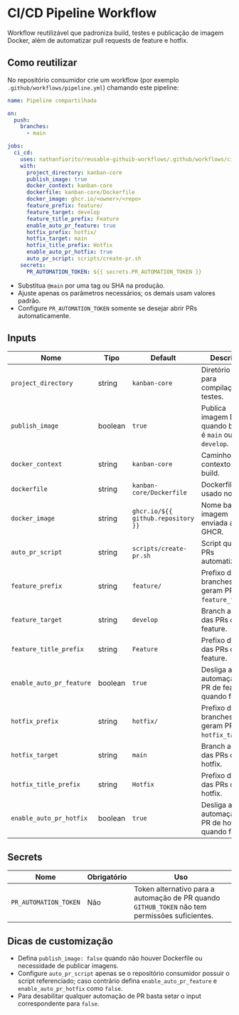 # CI/CD Pipeline Workflow

Workflow reutilizável que padroniza build, testes e publicação de imagem Docker, além de automatizar pull requests de feature e hotfix.

## Como reutilizar

No repositório consumidor crie um workflow (por exemplo `.github/workflows/pipeline.yml`) chamando este pipeline:

```yaml
name: Pipeline compartilhada

on:
  push:
    branches:
      - main

jobs:
  ci_cd:
    uses: nathanfiorito/reusable-githuib-workflows/.github/workflows/ci-cd.yml@main
    with:
      project_directory: kanban-core
      publish_image: true
      docker_context: kanban-core
      dockerfile: kanban-core/Dockerfile
      docker_image: ghcr.io/<owner>/<repo>
      feature_prefix: feature/
      feature_target: develop
      feature_title_prefix: Feature
      enable_auto_pr_feature: true
      hotfix_prefix: hotfix/
      hotfix_target: main
      hotfix_title_prefix: Hotfix
      enable_auto_pr_hotfix: true
      auto_pr_script: scripts/create-pr.sh
    secrets:
      PR_AUTOMATION_TOKEN: ${{ secrets.PR_AUTOMATION_TOKEN }}
```

- Substitua `@main` por uma tag ou SHA na produção.
- Ajuste apenas os parâmetros necessários; os demais usam valores padrão.
- Configure `PR_AUTOMATION_TOKEN` somente se desejar abrir PRs automaticamente.

## Inputs

| Nome | Tipo | Default | Descrição |
| --- | --- | --- | --- |
| `project_directory` | string | `kanban-core` | Diretório base para compilação e testes. |
| `publish_image` | boolean | `true` | Publica imagem Docker quando branch é `main` ou `develop`. |
| `docker_context` | string | `kanban-core` | Caminho do contexto de build. |
| `dockerfile` | string | `kanban-core/Dockerfile` | Dockerfile usado no build. |
| `docker_image` | string | `ghcr.io/${{ github.repository }}` | Nome base da imagem enviada ao GHCR. |
| `auto_pr_script` | string | `scripts/create-pr.sh` | Script que abre PRs automatizados. |
| `feature_prefix` | string | `feature/` | Prefixo das branches que geram PR para `feature_target`. |
| `feature_target` | string | `develop` | Branch alvo das PRs de feature. |
| `feature_title_prefix` | string | `Feature` | Prefixo do título das PRs de feature. |
| `enable_auto_pr_feature` | boolean | `true` | Desliga a automação de PR de feature quando falso. |
| `hotfix_prefix` | string | `hotfix/` | Prefixo das branches que geram PR para `hotfix_target`. |
| `hotfix_target` | string | `main` | Branch alvo das PRs de hotfix. |
| `hotfix_title_prefix` | string | `Hotfix` | Prefixo do título das PRs de hotfix. |
| `enable_auto_pr_hotfix` | boolean | `true` | Desliga a automação de PR de hotfix quando falso. |

## Secrets

| Nome | Obrigatório | Uso |
| --- | --- | --- |
| `PR_AUTOMATION_TOKEN` | Não | Token alternativo para a automação de PR quando `GITHUB_TOKEN` não tem permissões suficientes. |

## Dicas de customização

- Defina `publish_image: false` quando não houver Dockerfile ou necessidade de publicar imagens.
- Configure `auto_pr_script` apenas se o repositório consumidor possuir o script referenciado; caso contrário defina `enable_auto_pr_feature` e `enable_auto_pr_hotfix` como `false`.
- Para desabilitar qualquer automação de PR basta setar o input correspondente para `false`.
